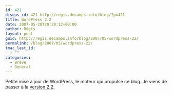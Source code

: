 ```yaml
---
id: 421
disqus_id: 421 http://regis.decamps.info/blog/?p=421
title: WordPress 2.2
date: 2007-05-28T20:20:12+00:00
author: Régis
layout: post
guid: http://regis.decamps.info/blog/2007/05/wordpress-22/
permalink: /blog/2007/05/wordpress-22/
tmac_last_id:
  - ""
categories:
  - Brève
  - Général
---
```

Petite mise à jour de WordPress, le moteur qui propulse ce blog. Je viens de passer à la [version 2.2](http://trac.wordpress.org/query?status=closed&resolution=fixed&milestone=2.2&order=id).
